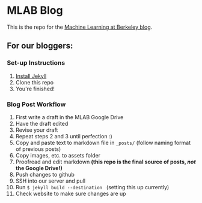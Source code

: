 # MLAB Blog

This is the repo for the [Machine Learning at Berkeley blog](ml.berkeley.edu/blog). 

## For our bloggers:


### Set-up Instructions

1. [Install Jekyll](https://jekyllrb.com/docs/installation/)
2. Clone this repo
3. You're finished!

### Blog Post Workflow

1. First write a draft in the MLAB Google Drive
2. Have the draft edited
3. Revise your draft
4. Repeat steps 2 and 3 until perfection :)
5. Copy and paste text to markdown file in `_posts/` (follow naming format of previous posts)
6. Copy images, etc. to assets folder
7. Proofread and edit markdown **(this repo is the final source of posts, _not_ the Google Drive!)**
8. Push changes to github
9. SSH into our server and pull
10. Run `$ jekyll build --destination ` (setting this up currently)
11. Check website to make sure changes are up
